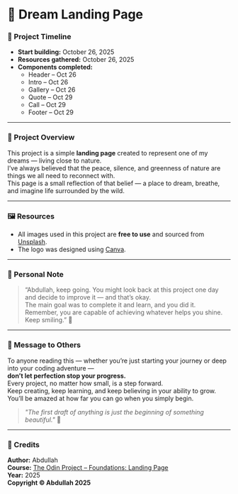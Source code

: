 # 🌿 Dream Landing Page

### 📅 Project Timeline

- **Start building:** October 26, 2025
- **Resources gathered:** October 26, 2025
- **Components completed:**
  - Header – Oct 26
  - Intro – Oct 26
  - Gallery – Oct 26
  - Quote – Oct 29
  - Call – Oct 29
  - Footer – Oct 29

---

### 🌱 Project Overview

This project is a simple **landing page** created to represent one of my dreams — living close to nature.  
I’ve always believed that the peace, silence, and greenness of nature are things we all need to reconnect with.  
This page is a small reflection of that belief — a place to dream, breathe, and imagine life surrounded by the wild.

---

### 🖼️ Resources

- All images used in this project are **free to use** and sourced from [Unsplash](https://unsplash.com).
- The logo was designed using [Canva](https://www.canva.com).

---

### 💭 Personal Note

> “Abdullah, keep going. You might look back at this project one day and decide to improve it — and that’s okay.  
> The main goal was to complete it and learn, and you did it.  
> Remember, you are capable of achieving whatever helps you shine.  
> Keep smiling.” 🌟

---

### 💌 Message to Others

To anyone reading this — whether you’re just starting your journey or deep into your coding adventure —  
**don’t let perfection stop your progress.**  
Every project, no matter how small, is a step forward.  
Keep creating, keep learning, and keep believing in your ability to grow.  
You’ll be amazed at how far you can go when you simply begin.

> _"The first draft of anything is just the beginning of something beautiful."_ 🌿

---

### 🧾 Credits

**Author:** Abdullah  
**Course:** [The Odin Project – Foundations: Landing Page](https://www.theodinproject.com/lessons/foundations-landing-page#project-solution)  
**Year:** 2025  
**Copyright © Abdullah 2025**
